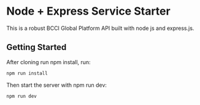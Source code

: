 # Node + Express Service Starter

This is a robust BCCI Global Platform API built with node js and express.js.

## Getting Started

After cloning run npm install, run:
```sh
npm run install
```
Then start the server with npm run dev:
```sh
npm run dev
```